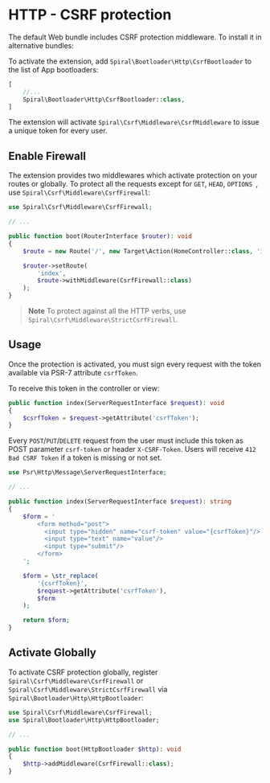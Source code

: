 # HTTP - CSRF protection

The default Web bundle includes CSRF protection middleware. To install it in alternative bundles:

To activate the extension, add `Spiral\Bootloader\Http\CsrfBootloader` to the list of App bootloaders:

```php
[
    //...
    Spiral\Bootloader\Http\CsrfBootloader::class,
]
```

The extension will activate `Spiral\Csrf\Middleware\CsrfMiddleware` to issue a unique token for every user.

## Enable Firewall

The extension provides two middlewares which activate protection on your routes or globally. To protect all the
requests except for `GET`, `HEAD`, `OPTIONS `, use `Spiral\Csrf\Middleware\CsrfFirewall`:

```php
use Spiral\Csrf\Middleware\CsrfFirewall;

// ...

public function boot(RouterInterface $router): void
{
    $route = new Route('/', new Target\Action(HomeController::class, 'index'));

    $router->setRoute(
        'index',
        $route->withMiddleware(CsrfFirewall::class)
    );
}
```

> **Note**
> To protect against all the HTTP verbs, use `Spiral\Csrf\Middleware\StrictCsrfFirewall`.

## Usage

Once the protection is activated, you must sign every request with the token available via PSR-7 attribute `csrfToken`.

To receive this token in the controller or view:

```php
public function index(ServerRequestInterface $request): void
{
    $csrfToken = $request->getAttribute('csrfToken');
}
``` 

Every `POST`/`PUT`/`DELETE` request from the user must include this token as POST parameter `csrf-token` or
header `X-CSRF-Token`. Users will receive `412 Bad CSRF Token` if a token is missing or not set.

```php
use Psr\Http\Message\ServerRequestInterface;

// ...

public function index(ServerRequestInterface $request): string
{
    $form = '
        <form method="post">
          <input type="hidden" name="csrf-token" value="{csrfToken}"/>
          <input type="text" name="value"/>
          <input type="submit"/>
        </form>
    ';

    $form = \str_replace(
        '{csrfToken}',
        $request->getAttribute('csrfToken'),
        $form
    );

    return $form;
}
```

## Activate Globally

To activate CSRF protection globally, register `Spiral\Csrf\Middleware\CsrfFirewall`
or `Spiral\Csrf\Middleware\StrictCsrfFirewall` via `Spiral\Bootloader\Http\HttpBootloader`:

```php
use Spiral\Csrf\Middleware\CsrfFirewall;
use Spiral\Bootloader\Http\HttpBootloader;

// ...

public function boot(HttpBootloader $http): void
{
    $http->addMiddleware(CsrfFirewall::class);
}
```
